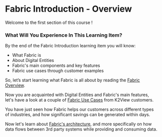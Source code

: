 # Fabric Introduction - Overview

Welcome to the first section of this course !

 

### What Will You Experience In This Learning Item?

By the end of the Fabric Introduction learning item you will know:

- What Fabric is
- About Digital Entities
- Fabric's main components and key features
- Fabric use cases through customer examples



So, let’s start learning what Fabric is all about by reading the [Fabric Overview](/articles/01_fabric_overview/01_what%20is%20fabric.md).

Now you are acquainted with Digital Entities and Fabric's main features, let's have a look at a couple of [Fabric Use Cases](/academy/Training_Level_1/01_Fabric_Introduction/1_5_Fabric_UseCases.md) from K2View customers.

You have just seen how Fabric helps our customers across different types of industries, and how significant savings can be generated within days.

Now let's learn about [Fabric's architecture](/academy/Training_Level_1/02_Fabric_Architecture/2_1_FabricArchitectureOverview.md), and more specifically on how data flows between 3rd party systems while providing and consuming data.
